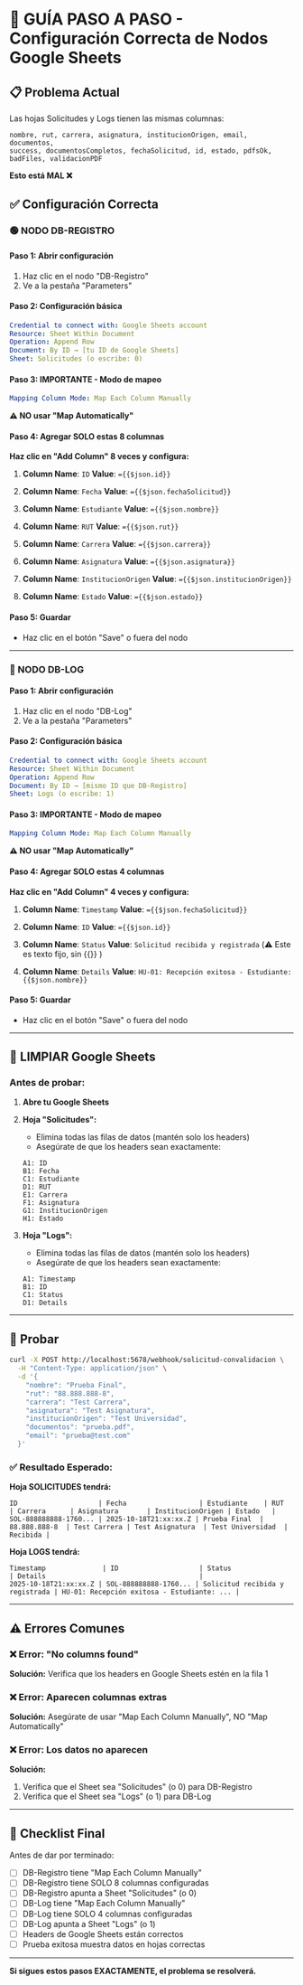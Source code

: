# 🎯 GUÍA PASO A PASO - Configuración Correcta de Nodos Google Sheets

## 📋 Problema Actual

Las hojas Solicitudes y Logs tienen las mismas columnas:
```
nombre, rut, carrera, asignatura, institucionOrigen, email, documentos, 
success, documentosCompletos, fechaSolicitud, id, estado, pdfsOk, 
badFiles, validacionPDF
```

**Esto está MAL ❌**

## ✅ Configuración Correcta

### 🟢 NODO DB-REGISTRO

#### Paso 1: Abrir configuración
1. Haz clic en el nodo "DB-Registro"
2. Ve a la pestaña "Parameters"

#### Paso 2: Configuración básica
```yaml
Credential to connect with: Google Sheets account
Resource: Sheet Within Document
Operation: Append Row
Document: By ID → [tu ID de Google Sheets]
Sheet: Solicitudes (o escribe: 0)
```

#### Paso 3: IMPORTANTE - Modo de mapeo
```yaml
Mapping Column Mode: Map Each Column Manually
```
**⚠️ NO usar "Map Automatically"**

#### Paso 4: Agregar SOLO estas 8 columnas

**Haz clic en "Add Column" 8 veces y configura:**

1. **Column Name**: `ID`
   **Value**: `={{$json.id}}`

2. **Column Name**: `Fecha`
   **Value**: `={{$json.fechaSolicitud}}`

3. **Column Name**: `Estudiante`
   **Value**: `={{$json.nombre}}`

4. **Column Name**: `RUT`
   **Value**: `={{$json.rut}}`

5. **Column Name**: `Carrera`
   **Value**: `={{$json.carrera}}`

6. **Column Name**: `Asignatura`
   **Value**: `={{$json.asignatura}}`

7. **Column Name**: `InstitucionOrigen`
   **Value**: `={{$json.institucionOrigen}}`

8. **Column Name**: `Estado`
   **Value**: `={{$json.estado}}`

#### Paso 5: Guardar
- Haz clic en el botón "Save" o fuera del nodo

---

### 🔵 NODO DB-LOG

#### Paso 1: Abrir configuración
1. Haz clic en el nodo "DB-Log"
2. Ve a la pestaña "Parameters"

#### Paso 2: Configuración básica
```yaml
Credential to connect with: Google Sheets account
Resource: Sheet Within Document
Operation: Append Row
Document: By ID → [mismo ID que DB-Registro]
Sheet: Logs (o escribe: 1)
```

#### Paso 3: IMPORTANTE - Modo de mapeo
```yaml
Mapping Column Mode: Map Each Column Manually
```
**⚠️ NO usar "Map Automatically"**

#### Paso 4: Agregar SOLO estas 4 columnas

**Haz clic en "Add Column" 4 veces y configura:**

1. **Column Name**: `Timestamp`
   **Value**: `={{$json.fechaSolicitud}}`

2. **Column Name**: `ID`
   **Value**: `={{$json.id}}`

3. **Column Name**: `Status`
   **Value**: `Solicitud recibida y registrada`
   (⚠️ Este es texto fijo, sin {{}} )

4. **Column Name**: `Details`
   **Value**: `HU-01: Recepción exitosa - Estudiante: {{$json.nombre}}`

#### Paso 5: Guardar
- Haz clic en el botón "Save" o fuera del nodo

---

## 🧹 LIMPIAR Google Sheets

### Antes de probar:

1. **Abre tu Google Sheets**
2. **Hoja "Solicitudes":**
   - Elimina todas las filas de datos (mantén solo los headers)
   - Asegúrate de que los headers sean exactamente:
   ```
   A1: ID
   B1: Fecha
   C1: Estudiante
   D1: RUT
   E1: Carrera
   F1: Asignatura
   G1: InstitucionOrigen
   H1: Estado
   ```

3. **Hoja "Logs":**
   - Elimina todas las filas de datos (mantén solo los headers)
   - Asegúrate de que los headers sean exactamente:
   ```
   A1: Timestamp
   B1: ID
   C1: Status
   D1: Details
   ```

---

## 🧪 Probar

```bash
curl -X POST http://localhost:5678/webhook/solicitud-convalidacion \
  -H "Content-Type: application/json" \
  -d '{
    "nombre": "Prueba Final",
    "rut": "88.888.888-8",
    "carrera": "Test Carrera",
    "asignatura": "Test Asignatura",
    "institucionOrigen": "Test Universidad",
    "documentos": "prueba.pdf",
    "email": "prueba@test.com"
  }'
```

### ✅ Resultado Esperado:

**Hoja SOLICITUDES tendrá:**
```
ID                    | Fecha                  | Estudiante    | RUT           | Carrera      | Asignatura       | InstitucionOrigen | Estado   |
SOL-888888888-1760... | 2025-10-18T21:xx:xx.Z | Prueba Final  | 88.888.888-8  | Test Carrera | Test Asignatura  | Test Universidad  | Recibida |
```

**Hoja LOGS tendrá:**
```
Timestamp              | ID                    | Status                           | Details                                      |
2025-10-18T21:xx:xx.Z | SOL-888888888-1760... | Solicitud recibida y registrada | HU-01: Recepción exitosa - Estudiante: ... |
```

---

## ⚠️ Errores Comunes

### ❌ Error: "No columns found"
**Solución:** Verifica que los headers en Google Sheets estén en la fila 1

### ❌ Error: Aparecen columnas extras
**Solución:** Asegúrate de usar "Map Each Column Manually", NO "Map Automatically"

### ❌ Error: Los datos no aparecen
**Solución:** 
1. Verifica que el Sheet sea "Solicitudes" (o 0) para DB-Registro
2. Verifica que el Sheet sea "Logs" (o 1) para DB-Log

---

## 📝 Checklist Final

Antes de dar por terminado:

- [ ] DB-Registro tiene "Map Each Column Manually"
- [ ] DB-Registro tiene SOLO 8 columnas configuradas
- [ ] DB-Registro apunta a Sheet "Solicitudes" (o 0)
- [ ] DB-Log tiene "Map Each Column Manually"
- [ ] DB-Log tiene SOLO 4 columnas configuradas
- [ ] DB-Log apunta a Sheet "Logs" (o 1)
- [ ] Headers de Google Sheets están correctos
- [ ] Prueba exitosa muestra datos en hojas correctas

---

**Si sigues estos pasos EXACTAMENTE, el problema se resolverá.**
